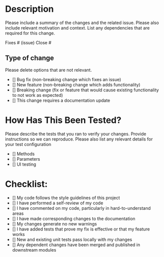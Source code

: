 # Description

Please include a summary of the changes and the related issue. Please also include relevant motivation and context. List any dependencies that are required for this change.

Fixes # (issue)
Close #

## Type of change

Please delete options that are not relevant.

- [] Bug fix (non-breaking change which fixes an issue)
- [] New feature (non-breaking change which adds functionality)
- [] Breaking change (fix or feature that would cause existing functionality to not work as expected)
- [] This change requires a documentation update

# How Has This Been Tested?

Please describe the tests that you ran to verify your changes. Provide instructions so we can reproduce. Please also list any relevant details for your test configuration

- [] Methods
- [] Parameters
- [] UI testing

# Checklist:

- [] My code follows the style guidelines of this project
- [] I have performed a self-review of my code
- [] I have commented on my code, particularly in hard-to-understand areas
- [] I have made corresponding changes to the documentation
- [] My changes generate no new warnings
- [] I have added tests that prove my fix is effective or that my feature works
- [] New and existing unit tests pass locally with my changes
- [] Any dependent changes have been merged and published in downstream modules

